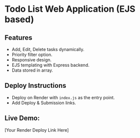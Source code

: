 # Todo List Web Application (EJS based)

## Features
- Add, Edit, Delete tasks dynamically.
- Priority filter option.
- Responsive design.
- EJS templating with Express backend.
- Data stored in array.

## Deploy Instructions
- Deploy on Render with `index.js` as the entry point.
- Add Deploy & Submission links.

## Live Demo:
[Your Render Deploy Link Here]
